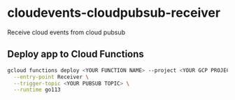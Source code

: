 # cloudevents-cloudpubsub-receiver
Receive cloud events from cloud pubsub

## Deploy app to Cloud Functions
```sh
gcloud functions deploy <YOUR FUNCTION NAME> --project <YOUR GCP PROJECT> \
  --entry-point Receiver \
  --trigger-topic <YOUR PUBSUB TOPIC> \
  --runtime go113
```